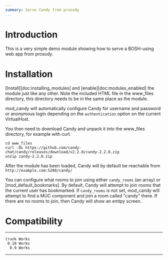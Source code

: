 ```yaml
---
summary: Serve Candy from prosody
...
```


Introduction
============

This is a very simple demo module showing how to serve a BOSH-using web
app from prosody.

Installation
============

[Install][doc:installing\_modules] and [enable][doc:modules\_enabled]
the module just like any other. Note the included HTML file in the
www\_files directory, this directory needs to be in the same place as
the module.

mod\_candy will automatically configure Candy for username and password
or anonymous login depending on the `authentication` option on the
current VirtualHost.

You then need to download Candy and unpack it into the www\_files
directory, for example with curl:

    cd www_files
    curl -OL https://github.com/candy-chat/candy/releases/download/v2.2.0/candy-2.2.0.zip
    unzip candy-2.2.0.zip

After the module has been loaded, Candy will by default be reachable
from `http://example.com:5280/candy/`

You can configure what rooms to join using either `candy_rooms` (an
array) or [mod\_default\_bookmarks]. By default, Candy will attempt to
join rooms that the current user has bookmarked.
If `candy_rooms` is not set, mod\_candy will attempt to find a MUC
component and join a room called "candy" there.  If there are no rooms
to join, then Candy will show an emtpy screen.

Compatibility
=============

  ------- -------
    trunk Works
     0.10 Works
      0.9 Works
  ------- -------
